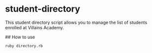 # student-directory 

This student directory script allows you to manage the list of students enrolled at Villains Academy.

## How to use
 
 ```shell 
 ruby directory.rb
 ```
